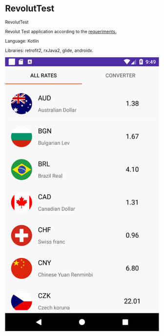 # RevolutTest
RevolutTest

Revolut Test application according to the [requeriments.](https://docs.google.com/document/d/13Ecs3hhgZJJLsugNUwZPUn_9gsqzwH80Bb-1CRbauTQ/edit)

Language: Kotlin

Libraries: retrofit2, rxJava2, glide, androidx.

![RevolutGif1](revolut_test.gif)
